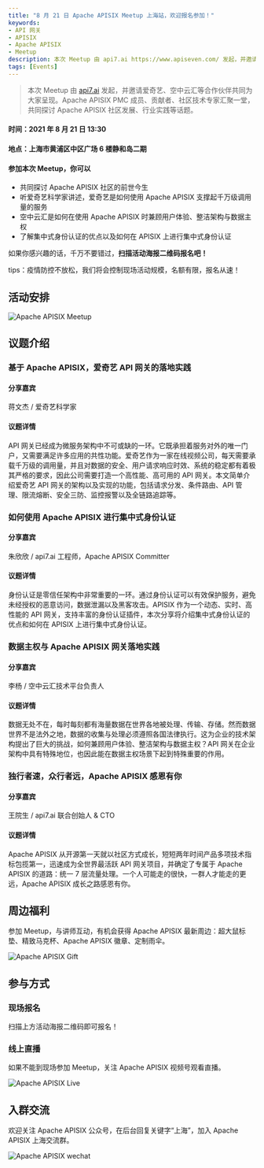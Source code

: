 ```yaml
---
title: "8 月 21 日 Apache APISIX Meetup 上海站，欢迎报名参加！"
keywords:
- API 网关
- APISIX
- Apache APISIX
- Meetup
description: 本次 Meetup 由 api7.ai https://www.apiseven.com/ 发起，并邀请爱奇艺、空中云汇等合作伙伴共同为大家呈现。Apache APISIX PMC 成员、贡献者、社区技术专家汇聚一堂，共同探讨 Apache APISIX 社区发展、行业实践等话题。
tags: [Events]
---
```


> 本次 Meetup 由 [api7.ai](https://www.apiseven.com/) 发起，并邀请爱奇艺、空中云汇等合作伙伴共同为大家呈现。Apache APISIX PMC 成员、贡献者、社区技术专家汇聚一堂，共同探讨 Apache APISIX 社区发展、行业实践等话题。

<!--truncate-->

#### 时间：2021 年 8 月 21 日 13:30

#### 地点：上海市黄浦区中区广场 6 楼静和岛二期

#### 参加本次 Meetup，你可以

- 共同探讨 Apache APISIX 社区的前世今生
- 听爱奇艺科学家讲述，爱奇艺是如何使用 Apache APISIX 支撑起千万级调用量的服务
- 空中云汇是如何在使用 Apache APISIX 时兼顾用户体验、整洁架构与数据主权
- 了解集中式身份认证的优点以及如何在 APISIX 上进行集中式身份认证

如果你感兴趣的话，千万不要错过，**扫描活动海报二维码报名吧！**

tips：疫情防控不放松，我们将会控制现场活动规模，名额有限，报名从速！

## 活动安排

![Apache APISIX Meetup](https://static.apiseven.com/202108/1639467909853-fd9caa2e-8b45-459c-8bb7-8acb4a20692e.jpg)

## 议题介绍

### 基于 Apache APISIX，爱奇艺 API 网关的落地实践

#### 分享嘉宾

蒋文杰 / 爱奇艺科学家

#### 议题详情

API 网关已经成为微服务架构中不可或缺的一环。它既承担着服务对外的唯一门户，又需要满足许多应用的共性功能。爱奇艺作为一家在线视频公司，每天需要承载千万级的调用量，并且对数据的安全、用户请求响应时效、系统的稳定都有着极其严格的要求，因此公司需要打造一个高性能、高可用的 API 网关。本文简单介绍爱奇艺 API 网关的架构以及实现的功能，包括请求分发、条件路由、API 管理、限流熔断、安全三防、监控报警以及全链路追踪等。

### 如何使用 Apache APISIX 进行集中式身份认证

#### 分享嘉宾

朱欣欣 / api7.ai 工程师，Apache APISIX Committer

#### 议题详情

身份认证是零信任架构中非常重要的一环。通过身份认证可以有效保护服务，避免未经授权的恶意访问，数据泄漏以及黑客攻击。APISIX 作为一个动态、实时、高性能的 API 网关，支持丰富的身份认证插件，本次分享将介绍集中式身份认证的优点和如何在 APISIX 上进行集中式身份认证。

### 数据主权与 Apache APISIX 网关落地实践

#### 分享嘉宾

李杨 / 空中云汇技术平台负责人

#### 议题详情

数据无处不在，每时每刻都有海量数据在世界各地被处理、传输、存储。然而数据世界不是法外之地，数据的收集与处理必须遵照各国法律执行。这为企业的技术架构提出了巨大的挑战，如何兼顾用户体验、整洁架构与数据主权？API 网关在企业架构中具有特殊地位，也因此能在数据主权场景下起到特殊重要的作用。

### 独行者速，众行者远，Apache APISIX 感恩有你

#### 分享嘉宾

王院生 / api7.ai 联合创始人 & CTO

#### 议题详情

Apache APISIX 从开源第一天就以社区方式成长，短短两年时间产品多项技术指标包揽第一，迅速成为全世界最活跃 API 网关项目，并确定了专属于 Apache APISIX 的道路：统一 7 层流量处理。一个人可能走的很快，一群人才能走的更远，Apache APISIX 成长之路感恩有你。

## 周边福利

参加 Meetup，与讲师互动，有机会获得 Apache APISIX 最新周边：超大鼠标垫、精致马克杯、Apache APISIX 徽章、定制雨伞。

![Apache APISIX Gift](https://static.apiseven.com/202108/1639468073361-021ba09a-69bb-47ac-a852-e879c3109a9a.jpg)

## 参与方式

### 现场报名

扫描上方活动海报二维码即可报名！

### 线上直播

如果不能到现场参加 Meetup，关注 Apache APISIX 视频号观看直播。

![Apache APISIX Live](https://static.apiseven.com/202108/1639467967121-2fff2f38-7949-4ea5-be55-7a3bf47b2bd5.png)

## 入群交流

欢迎关注 Apache APISIX 公众号，在后台回复关键字“上海”，加入 Apache APISIX 上海交流群。

![Apache APISIX wechat](https://static.apiseven.com/202108/1639468019348-d2d555ab-e860-41a4-9efa-f383eb0c0069.png)
